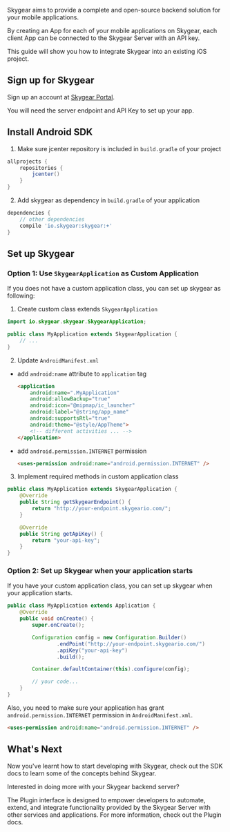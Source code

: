 Skygear aims to provide a complete and open-source backend solution for your mobile applications.

By creating an App for each of your mobile applications on Skygear, each client App can be connected to the Skygear Server with an API key.

This guide will show you how to integrate Skygear into an existing iOS project.

<a name="signup"></a>
## Sign up for Skygear

Sign up an account at [Skygear Portal](http://portal.skygear.io/).

You will need the server endpoint and API Key to set up your app.


<a name="install"></a>
## Install Android SDK

1. Make sure jcenter repository is included in `build.gradle` of your project

  ```gradle
  allprojects {
      repositories {
          jcenter()
      }
  }
  ```

2. Add skygear as dependency in `build.gradle` of your application

  ```gradle
  dependencies {
      // other dependencies
      compile 'io.skygear:skygear:+'
  }
  ```

<a name="setup"></a>
## Set up Skygear

### Option 1: Use `SkygearApplication` as Custom Application

If you does not have a custom application class, you can set up skygear as following:

1. Create custom class extends `SkygearApplication`

  ```java
  import io.skygear.skygear.SkygearApplication;

  public class MyApplication extends SkygearApplication {
      // ...
  }
  ```

2. Update `AndroidManifest.xml`

  - add `android:name` attribute to `application` tag

    ```html
    <application
        android:name=".MyApplication"
        android:allowBackup="true"
        android:icon="@mipmap/ic_launcher"
        android:label="@string/app_name"
        android:supportsRtl="true"
        android:theme="@style/AppTheme">
        <!-- different activities ... -->
    </application>
    ```

  - add `android.permission.INTERNET` permission

    ```html
    <uses-permission android:name="android.permission.INTERNET" />
    ```

3. Implement required methods in custom application class

  ```java
  public class MyApplication extends SkygearApplication {
      @Override
      public String getSkygearEndpoint() {
          return "http://your-endpoint.skygeario.com/";
      }

      @Override
      public String getApiKey() {
          return "your-api-key";
      }
  }
  ```


### Option 2: Set up Skygear when your application starts

If you have your custom application class, you can set up skygear when your application starts.

  ```java
  public class MyApplication extends Application {
      @Override
      public void onCreate() {
          super.onCreate();

          Configuration config = new Configuration.Builder()
                  .endPoint("http://your-endpoint.skygeario.com/")
                  .apiKey("your-api-key")
                  .build();

          Container.defaultContainer(this).configure(config);

          // your code...
      }
  }
  ```

Also, you need to make sure your application has grant
`android.permission.INTERNET` permission in `AndroidManifest.xml`.

```html
<uses-permission android:name="android.permission.INTERNET" />
```

<a name="whats-next"></a>
## What's Next
Now you've learnt how to start developing with Skygear, check out the SDK docs to learn some of the concepts behind Skygear.

Interested in doing more with your Skygear backend server?

The Plugin interface is designed to empower developers to automate, extend, and integrate functionality provided by the Skygear Server with other services and applications. For more information, check out the Plugin docs.

